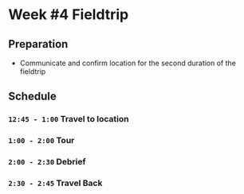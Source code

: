 # Week #4 Fieldtrip

## Preparation
-   Communicate and confirm location for the second duration of the fieldtrip   

## Schedule
### `12:45 - 1:00`  Travel to location

### `1:00 - 2:00` Tour

### `2:00 - 2:30` Debrief

### `2:30 - 2:45` Travel Back 
